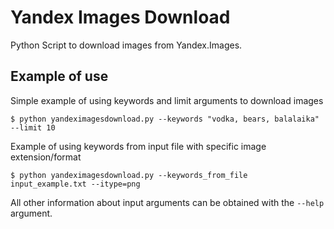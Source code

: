 # Yandex Images Download
Python Script to download images from Yandex.Images.


## Example of use
Simple example of using keywords and limit arguments to download images

```$ python yandeximagesdownload.py --keywords "vodka, bears, balalaika" --limit 10```

Example of using keywords from input file with specific image extension/format

```$ python yandeximagesdownload.py --keywords_from_file input_example.txt --itype=png```

All other information about input arguments can be obtained with the `--help` argument.
